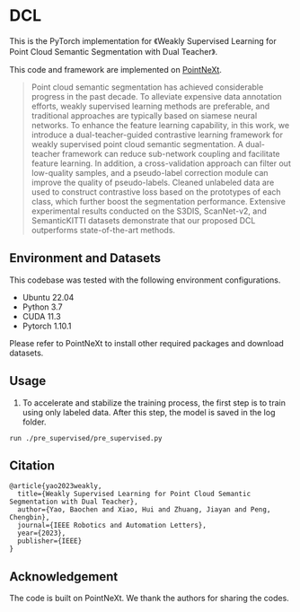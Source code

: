 # DCL
This is the PyTorch implementation for 《Weakly Supervised Learning for Point Cloud Semantic Segmentation with Dual Teacher》.

This code and framework are  implemented on [PointNeXt](https://github.com/guochengqian/PointNeXt).

>Point cloud semantic segmentation has achieved
considerable progress in the past decade. To alleviate expensive
data annotation efforts, weakly supervised learning methods
are preferable, and traditional approaches are typically based
on siamese neural networks. To enhance the feature learning
capability, in this work, we introduce a dual-teacher-guided
contrastive learning framework for weakly supervised point
cloud semantic segmentation. A dual-teacher framework can
reduce sub-network coupling and facilitate feature learning. In
addition, a cross-validation approach can filter out low-quality
samples, and a pseudo-label correction module can improve the
quality of pseudo-labels. Cleaned unlabeled data are used to
construct contrastive loss based on the prototypes of each class,
which further boost the segmentation performance. Extensive
experimental results conducted on the S3DIS, ScanNet-v2, and
SemanticKITTI datasets demonstrate that our proposed DCL
outperforms state-of-the-art methods.

## Environment and Datasets
This codebase was tested with the following environment configurations.

* Ubuntu 22.04
* Python 3.7
* CUDA 11.3
* Pytorch 1.10.1

Please refer to PointNeXt to install other required packages and download datasets.

## Usage

1. To accelerate and stabilize the training process, the first step is to train using only labeled data. After this step, the model is saved in the log folder. 

````
run ./pre_supervised/pre_supervised.py
````

<!--2. Training all data based on pre_supervised model, and set the model folder path in cfg_s3dis.yaml file.
````
run ./DCL/main.py
````-->

## Citation
````
@article{yao2023weakly,
  title={Weakly Supervised Learning for Point Cloud Semantic Segmentation with Dual Teacher},
  author={Yao, Baochen and Xiao, Hui and Zhuang, Jiayan and Peng, Chengbin},
  journal={IEEE Robotics and Automation Letters},
  year={2023},
  publisher={IEEE}
}
````


## Acknowledgement
The code is built on PointNeXt. We thank the authors for sharing the codes.

